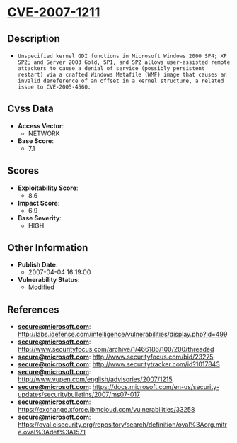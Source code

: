 
# [CVE-2007-1211](https://cve.mitre.org/cgi-bin/cvename.cgi?name=CVE-2007-1211)

## Description

- `Unspecified kernel GDI functions in Microsoft Windows 2000 SP4; XP SP2; and Server 2003 Gold, SP1, and SP2 allows user-assisted remote attackers to cause a denial of service (possibly persistent restart) via a crafted Windows Metafile (WMF) image that causes an invalid dereference of an offset in a kernel structure, a related issue to CVE-2005-4560.`

## Cvss Data

- **Access Vector**:
  - NETWORK
- **Base Score**:
  - 7.1

## Scores

- **Exploitability Score**:
  - 8.6
- **Impact Score**:
  - 6.9
- **Base Severity**:
  - HIGH

## Other Information

- **Publish Date**:
  - 2007-04-04 16:19:00
- **Vulnerability Status**:
  - Modified

## References

- **secure@microsoft.com**: http://labs.idefense.com/intelligence/vulnerabilities/display.php?id=499
- **secure@microsoft.com**: http://www.securityfocus.com/archive/1/466186/100/200/threaded
- **secure@microsoft.com**: http://www.securityfocus.com/bid/23275
- **secure@microsoft.com**: http://www.securitytracker.com/id?1017843
- **secure@microsoft.com**: http://www.vupen.com/english/advisories/2007/1215
- **secure@microsoft.com**: https://docs.microsoft.com/en-us/security-updates/securitybulletins/2007/ms07-017
- **secure@microsoft.com**: https://exchange.xforce.ibmcloud.com/vulnerabilities/33258
- **secure@microsoft.com**: https://oval.cisecurity.org/repository/search/definition/oval%3Aorg.mitre.oval%3Adef%3A1571
